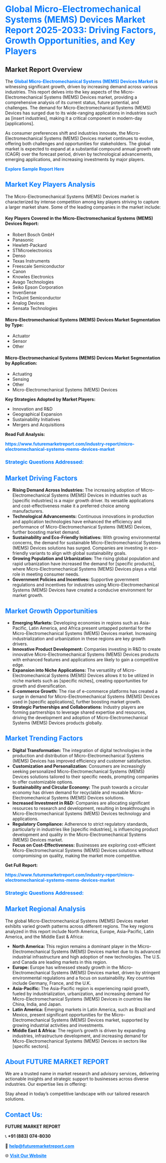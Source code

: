 <h1 style="color: #007BFF;">Global Micro-Electromechanical Systems (MEMS) Devices Market Report 2025-2033: Driving Factors, Growth Opportunities, and Key Players</h1>

<section id="overview">
<h2>Market Report Overview</h2>
<p>The <a href="https://www.futuremarketreport.com/industry-report/micro-electromechanical-systems-mems-devices-market" style="color: #007BFF; text-decoration: none;"><strong>Global Micro-Electromechanical Systems (MEMS) Devices Market</strong></a> is witnessing significant growth, driven by increasing demand across various industries. This report delves into the key aspects of the Micro-Electromechanical Systems (MEMS) Devices market, providing a comprehensive analysis of its current status, future potential, and challenges. The demand for Micro-Electromechanical Systems (MEMS) Devices has surged due to its wide-ranging applications in industries such as [insert industries], making it a critical component in modern-day [applications].</p>
<p>As consumer preferences shift and industries innovate, the Micro-Electromechanical Systems (MEMS) Devices market continues to evolve, offering both challenges and opportunities for stakeholders. The global market is expected to expand at a substantial compound annual growth rate (CAGR) over the forecast period, driven by technological advancements, emerging applications, and increasing investments by major players.</p>
</section>

<section id="overview">
<p><a href="https://www.futuremarketreport.com/request-sample/reportId=128061" style="color: #007BFF; text-decoration: none;"><strong>Explore Sample Report Here</strong></a></p>
</section>

<section id="key-players">
<h2 style="color: #007BFF;">Market Key Players Analysis</h2>
<p>The Micro-Electromechanical Systems (MEMS) Devices market is characterized by intense competition among key players striving to capture a larger market share. Some of the leading companies in the market include:</p>
<h4>Key Players Covered in the Micro-Electromechanical Systems (MEMS) Devices Report:</h4>
<ul><li>Robert Bosch GmbH</li><li>Panasonic</li><li>Hewlett-Packard</li><li>STMicroelectronics</li><li>Denso</li><li>Texas Instruments</li><li>Freescale Semiconductor</li><li>Canon</li><li>Knowles Electronics</li><li>Avago Technologies</li><li>Seiko Epson Corporation</li><li>InvenSense</li><li>TriQuint Semiconductor</li><li>Analog Devices</li><li>Sensata Technologies</li></ul>
<h4>Micro-Electromechanical Systems (MEMS) Devices Market Segmentation by Type:</h4>
<ul><li>Actuator</li><li>Sensor</li><li>Other</li></ul>

<h4>Micro-Electromechanical Systems (MEMS) Devices Market Segmentation by Application:</h4>
<ul><li>Actuating</li><li>Sensing</li><li>Other</li><li>Micro-Electromechanical Systems (MEMS) Devices</li></ul>
<p><strong>Key Strategies Adopted by Market Players:</strong></p>
<ul>
<li>Innovation and R&D</li>
<li>Geographical Expansion</li>
<li>Sustainability Initiatives</li>
<li>Mergers and Acquisitions</li>
</ul>
</section>

<section>
<p><strong>Read Full Analysis: </strong></p><a href="https://www.futuremarketreport.com/industry-report/micro-electromechanical-systems-mems-devices-market" style="color: #007BFF; text-decoration: none;"><strong>https://www.futuremarketreport.com/industry-report/micro-electromechanical-systems-mems-devices-market</strong></a>
<h3 style="color: #007BFF;">Strategic Questions Addressed:</h3>
</section>

<section id="driving-factors">
<h2 style="color: #007BFF;">Market Driving Factors</h2>
<ul>
<li><strong>Rising Demand Across Industries:</strong> The increasing adoption of Micro-Electromechanical Systems (MEMS) Devices in industries such as [specific industries] is a major growth driver. Its versatile applications and cost-effectiveness make it a preferred choice among manufacturers.</li>
<li><strong>Technological Advancements:</strong> Continuous innovations in production and application technologies have enhanced the efficiency and performance of Micro-Electromechanical Systems (MEMS) Devices, further boosting market demand.</li>
<li><strong>Sustainability and Eco-Friendly Initiatives:</strong> With growing environmental concerns, the demand for sustainable Micro-Electromechanical Systems (MEMS) Devices solutions has surged. Companies are investing in eco-friendly variants to align with global sustainability goals.</li>
<li><strong>Growing Population and Urbanization:</strong> The rising global population and rapid urbanization have increased the demand for [specific products], where Micro-Electromechanical Systems (MEMS) Devices plays a vital role in meeting consumer needs.</li>
<li><strong>Government Policies and Incentives:</strong> Supportive government regulations and incentives for industries using Micro-Electromechanical Systems (MEMS) Devices have created a conducive environment for market growth.</li>
</ul>
</section>

<section id="growth-opportunities">
<h2 style="color: #007BFF;">Market Growth Opportunities</h2>
<ul>
<li><strong>Emerging Markets:</strong> Developing economies in regions such as Asia-Pacific, Latin America, and Africa present untapped potential for the Micro-Electromechanical Systems (MEMS) Devices market. Increasing industrialization and urbanization in these regions are key growth drivers.</li>
<li><strong>Innovative Product Development:</strong> Companies investing in R&D to create innovative Micro-Electromechanical Systems (MEMS) Devices products with enhanced features and applications are likely to gain a competitive edge.</li>
<li><strong>Expansion into Niche Applications:</strong> The versatility of Micro-Electromechanical Systems (MEMS) Devices allows it to be utilized in niche markets such as [specific niches], creating opportunities for growth and diversification.</li>
<li><strong>E-commerce Growth:</strong> The rise of e-commerce platforms has created a surge in demand for Micro-Electromechanical Systems (MEMS) Devices used in [specific applications], further boosting market growth.</li>
<li><strong>Strategic Partnerships and Collaborations:</strong> Industry players are forming partnerships to leverage shared expertise and resources, driving the development and adoption of Micro-Electromechanical Systems (MEMS) Devices products globally.</li>
</ul>
</section>

<section id="trending-factors">
<h2 style="color: #007BFF;">Market Trending Factors</h2>
<ul>
<li><strong>Digital Transformation:</strong> The integration of digital technologies in the production and distribution of Micro-Electromechanical Systems (MEMS) Devices has improved efficiency and customer satisfaction.</li>
<li><strong>Customization and Personalization:</strong> Consumers are increasingly seeking personalized Micro-Electromechanical Systems (MEMS) Devices solutions tailored to their specific needs, prompting companies to offer customizable options.</li>
<li><strong>Sustainability and Circular Economy:</strong> The push towards a circular economy has driven demand for recyclable and reusable Micro-Electromechanical Systems (MEMS) Devices solutions.</li>
<li><strong>Increased Investment in R&D:</strong> Companies are allocating significant resources to research and development, resulting in breakthroughs in Micro-Electromechanical Systems (MEMS) Devices technology and applications.</li>
<li><strong>Regulatory Compliance:</strong> Adherence to strict regulatory standards, particularly in industries like [specific industries], is influencing product development and quality in the Micro-Electromechanical Systems (MEMS) Devices market.</li>
<li><strong>Focus on Cost-Effectiveness:</strong> Businesses are exploring cost-efficient Micro-Electromechanical Systems (MEMS) Devices solutions without compromising on quality, making the market more competitive.</li>
</ul>
</section>

<section>
<p><strong>Get Full Report: </strong></p><a href="https://www.futuremarketreport.com/industry-report/micro-electromechanical-systems-mems-devices-market" style="color: #007BFF; text-decoration: none;"><strong>https://www.futuremarketreport.com/industry-report/micro-electromechanical-systems-mems-devices-market</strong></a>
<h3 style="color: #007BFF;">Strategic Questions Addressed:</h3>
</section>


<section id="regional-analysis">
<h2 style="color: #007BFF;">Market Regional Analysis</h2>
<p>The global Micro-Electromechanical Systems (MEMS) Devices market exhibits varied growth patterns across different regions. The key regions analyzed in this report include North America, Europe, Asia-Pacific, Latin America, and the Middle East & Africa:</p>
<ul>
<li><strong>North America:</strong> This region remains a dominant player in the Micro-Electromechanical Systems (MEMS) Devices market due to its advanced industrial infrastructure and high adoption of new technologies. The U.S. and Canada are leading markets in this region.</li>
<li><strong>Europe:</strong> Europe has witnessed steady growth in the Micro-Electromechanical Systems (MEMS) Devices market, driven by stringent environmental regulations and a focus on sustainability. Key countries include Germany, France, and the U.K.</li>
<li><strong>Asia-Pacific:</strong> The Asia-Pacific region is experiencing rapid growth, fueled by industrialization, urbanization, and increasing demand for Micro-Electromechanical Systems (MEMS) Devices in countries like China, India, and Japan.</li>
<li><strong>Latin America:</strong> Emerging markets in Latin America, such as Brazil and Mexico, present significant opportunities for the Micro-Electromechanical Systems (MEMS) Devices market, supported by growing industrial activities and investments.</li>
<li><strong>Middle East & Africa:</strong> The region’s growth is driven by expanding industries, infrastructure development, and increasing demand for Micro-Electromechanical Systems (MEMS) Devices in sectors like [specific sectors].</li>
</ul>
</section>

<footer>
<h2 style="color: #007BFF;">About FUTURE MARKET REPORT</h2>
<p>We are a trusted name in market research and advisory services, delivering actionable insights and strategic support to businesses across diverse industries. Our expertise lies in offering:</p>

<p>Stay ahead in today’s competitive landscape with our tailored research solutions.</p>

<h2 style="color: #007BFF;">Contact Us:</h2>
<p><strong>FUTURE MARKET REPORT</strong></p>
<p>📞 <strong>+91 (883) 074-8030</strong></p>
<p>📧 <strong><a href="mailto:help@futuremarketreport.com" style="color: #007BFF;">help@futuremarketreport.com</a></strong></p>
<p>🌐 <strong><a href="https://www.futuremarketreport.com/" style="color: #007BFF;">Visit Our Website</a></strong></p>
</footer>